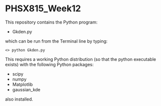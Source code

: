 # PHSX815_Week12


This repository contains the Python program:

* Gkden.py

which can be run from the Terminal line by typing:

`<> python Gkden.py `

This requires a working Python distribution (so that the python executable exists) with the following Python packages:

* scipy
* numpy
* Matplotlib 
* gaussian_kde

also installed.
